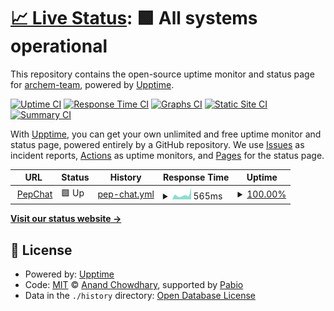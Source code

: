 # [📈 Live Status](https://status.peptide.chat): <!--live status--> **🟩 All systems operational**

This repository contains the open-source uptime monitor and status page for [archem-team](https://status.peptide.chat), powered by [Upptime](https://github.com/upptime/upptime).

[![Uptime CI](https://github.com/archem-team/status/workflows/Uptime%20CI/badge.svg)](https://github.com/archem-team/status/actions?query=workflow%3A%22Uptime+CI%22)
[![Response Time CI](https://github.com/archem-team/status/workflows/Response%20Time%20CI/badge.svg)](https://github.com/archem-team/status/actions?query=workflow%3A%22Response+Time+CI%22)
[![Graphs CI](https://github.com/archem-team/status/workflows/Graphs%20CI/badge.svg)](https://github.com/archem-team/status/actions?query=workflow%3A%22Graphs+CI%22)
[![Static Site CI](https://github.com/archem-team/status/workflows/Static%20Site%20CI/badge.svg)](https://github.com/archem-team/status/actions?query=workflow%3A%22Static+Site+CI%22)
[![Summary CI](https://github.com/archem-team/status/workflows/Summary%20CI/badge.svg)](https://github.com/archem-team/status/actions?query=workflow%3A%22Summary+CI%22)

With [Upptime](https://upptime.js.org), you can get your own unlimited and free uptime monitor and status page, powered entirely by a GitHub repository. We use [Issues](https://github.com/archem-team/status/issues) as incident reports, [Actions](https://github.com/archem-team/status/actions) as uptime monitors, and [Pages](https://status.peptide.chat) for the status page.

<!--start: status pages-->
<!-- This summary is generated by Upptime (https://github.com/upptime/upptime) -->
<!-- Do not edit this manually, your changes will be overwritten -->
<!-- prettier-ignore -->
| URL | Status | History | Response Time | Uptime |
| --- | ------ | ------- | ------------- | ------ |
| <img alt="" src="https://icons.duckduckgo.com/ip3/peptide.chat.ico" height="13"> [PepChat](https://peptide.chat) | 🟩 Up | [pep-chat.yml](https://github.com/archem-team/status/commits/HEAD/history/pep-chat.yml) | <details><summary><img alt="Response time graph" src="./graphs/pep-chat/response-time-week.png" height="20"> 565ms</summary><br><a href="https://status.peptide.chat/history/pep-chat"><img alt="Response time 437" src="https://img.shields.io/endpoint?url=https%3A%2F%2Fraw.githubusercontent.com%2Farchem-team%2Fstatus%2FHEAD%2Fapi%2Fpep-chat%2Fresponse-time.json"></a><br><a href="https://status.peptide.chat/history/pep-chat"><img alt="24-hour response time 1455" src="https://img.shields.io/endpoint?url=https%3A%2F%2Fraw.githubusercontent.com%2Farchem-team%2Fstatus%2FHEAD%2Fapi%2Fpep-chat%2Fresponse-time-day.json"></a><br><a href="https://status.peptide.chat/history/pep-chat"><img alt="7-day response time 565" src="https://img.shields.io/endpoint?url=https%3A%2F%2Fraw.githubusercontent.com%2Farchem-team%2Fstatus%2FHEAD%2Fapi%2Fpep-chat%2Fresponse-time-week.json"></a><br><a href="https://status.peptide.chat/history/pep-chat"><img alt="30-day response time 444" src="https://img.shields.io/endpoint?url=https%3A%2F%2Fraw.githubusercontent.com%2Farchem-team%2Fstatus%2FHEAD%2Fapi%2Fpep-chat%2Fresponse-time-month.json"></a><br><a href="https://status.peptide.chat/history/pep-chat"><img alt="1-year response time 437" src="https://img.shields.io/endpoint?url=https%3A%2F%2Fraw.githubusercontent.com%2Farchem-team%2Fstatus%2FHEAD%2Fapi%2Fpep-chat%2Fresponse-time-year.json"></a></details> | <details><summary><a href="https://status.peptide.chat/history/pep-chat">100.00%</a></summary><a href="https://status.peptide.chat/history/pep-chat"><img alt="All-time uptime 100.00%" src="https://img.shields.io/endpoint?url=https%3A%2F%2Fraw.githubusercontent.com%2Farchem-team%2Fstatus%2FHEAD%2Fapi%2Fpep-chat%2Fuptime.json"></a><br><a href="https://status.peptide.chat/history/pep-chat"><img alt="24-hour uptime 100.00%" src="https://img.shields.io/endpoint?url=https%3A%2F%2Fraw.githubusercontent.com%2Farchem-team%2Fstatus%2FHEAD%2Fapi%2Fpep-chat%2Fuptime-day.json"></a><br><a href="https://status.peptide.chat/history/pep-chat"><img alt="7-day uptime 100.00%" src="https://img.shields.io/endpoint?url=https%3A%2F%2Fraw.githubusercontent.com%2Farchem-team%2Fstatus%2FHEAD%2Fapi%2Fpep-chat%2Fuptime-week.json"></a><br><a href="https://status.peptide.chat/history/pep-chat"><img alt="30-day uptime 100.00%" src="https://img.shields.io/endpoint?url=https%3A%2F%2Fraw.githubusercontent.com%2Farchem-team%2Fstatus%2FHEAD%2Fapi%2Fpep-chat%2Fuptime-month.json"></a><br><a href="https://status.peptide.chat/history/pep-chat"><img alt="1-year uptime 100.00%" src="https://img.shields.io/endpoint?url=https%3A%2F%2Fraw.githubusercontent.com%2Farchem-team%2Fstatus%2FHEAD%2Fapi%2Fpep-chat%2Fuptime-year.json"></a></details>

<!--end: status pages-->

[**Visit our status website →**](https://status.peptide.chat)

## 📄 License

- Powered by: [Upptime](https://github.com/upptime/upptime)
- Code: [MIT](./LICENSE) © [Anand Chowdhary](https://anandchowdhary.com), supported by [Pabio](https://pabio.com)
- Data in the `./history` directory: [Open Database License](https://opendatacommons.org/licenses/odbl/1-0/)
